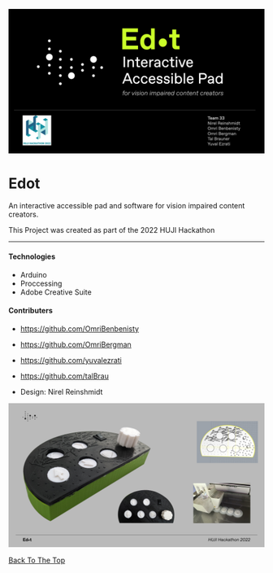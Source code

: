 
![Project Image](edot1.png)
# Edot
An interactive accessible pad and software for vision impaired content creators.

This Project was created as part of the 2022 HUJI Hackathon

---


#### Technologies

- Arduino
- Proccessing 
- Adobe Creative Suite


#### Contributers

- https://github.com/OmriBenbenisty
- https://github.com/OmriBergman
- https://github.com/yuvalezrati
- https://github.com/talBrau

- Design: Nirel Reinshmidt


![Project Image](edot2.png)

[Back To The Top](#read-me-template)
